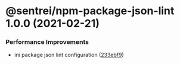 # @sentrei/npm-package-json-lint 1.0.0 (2021-02-21)

### Performance Improvements

- ini package json lint configuration ([233ebf9](https://github.com/sentrei/sentrei/commit/233ebf9c9dbd2d96485f93d6f58b55aa0b0006b8))
